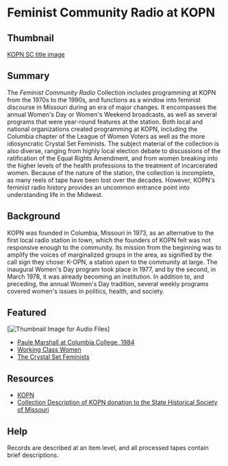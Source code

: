 # Feminist Community Radio at KOPN

## Thumbnail

[KOPN SC title image](https://drive.google.com/open?id=18XHbwF-6Ive5ZbY9oqlnkok3Vwaw7KfA "KOPN SC title image")

## Summary

The <em>Feminist Community Radio</em> Collection includes programming at KOPN from the 1970s to the 1990s, and functions as a window into feminist discourse in Missouri during an era of major changes. It encompasses the annual Women's Day or Women's Weekend broadcasts, as well as several programs that were year-round features at the station. Both local and national organizations created programming at KOPN, including the Columbia chapter of the League of Women Voters as well as the more idiosyncratic Crystal Set Feminists. The subject material of the collection is also diverse, ranging from highly local election debate to discussions of the ratification of the Equal Rights Amendment, and from women breaking into the higher levels of the health professions to the treatment of incarcerated women. Because of the nature of the station, the collection is incomplete, as many reels of tape have been lost over the decades. However, KOPN's feminist radio history provides an uncommon entrance point into understanding life in the Midwest.

## Background

KOPN was founded in Columbia, Missouri in 1973, as an alternative to the first local radio station in town, which the founders of KOPN felt was not responsive enough to the community. Its mission from the beginning was to amplify the voices of marginalized groups in the area, as signified by the call sign they chose: K-OPN, a station <em>open</em> to the community at large. The inaugural Women's Day program took place in 1977, and by the second, in March 1978, it was already becoming an institution. In addition to, and preceding, the annual Women's Day tradition, several weekly programs covered women's issues in politics, health, and society.

## Featured

[![Thumbnail Image for Audio Files](https://drive.google.com/open?id=1hlxHCbTmQC0_1eUkVP5qtt0utee17EJQ)]

- [Paule Marshall at Columbia College, 1984](/catalog/cpb-aacip/518-m61bk17s29)
- [Working Class Women](/catalog/cpb-aacip/518-8p5v69968t)
- [The Crystal Set Feminists](/catalog/cpb-aacip/518-h707w68725)




## Resources

- [KOPN](http://www.kopn.org)
- [Collection Description of KOPN donation to the State Historical Society of Missouri](https://shsmo.org/manuscripts/columbia/ca5984.pdf)

## Help

Records are described at an item level, and all processed tapes contain brief descriptions.

